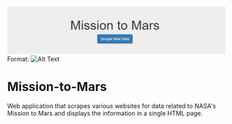 ![MissiontoMarsHeader](/images/MissiontoMars.JPG)
Format: ![Alt Text](url)
# Mission-to-Mars
Web application that scrapes various websites for data related to NASA's Mission to Mars and displays the information in a single HTML page.
